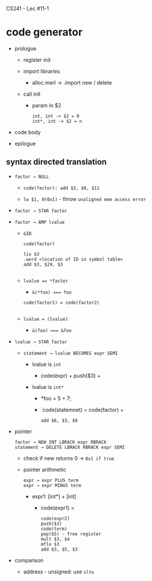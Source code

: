 CS241 - Lec #11-1

# code generator

* prologue

	* register init

	* import libraries

		* alloc.merl -> .import new / delete

	* call init

		* param in $2

			```
			int, int -> $2 = 0
			int*, int -> $2 = n
			```

			

			

* code body

* epilogue

## syntax directed translation

* `factor → NULL`

	* `code(factor): add $3, $0, $11`

	* `lw $1, 0(0x1)` - throw `unaligned mem access error`

* `factor → STAR factor`

* `factor → AMP lvalue`

	* `&ID`
	
		```
		code(factor)

		lis $3
		.word <location of ID in symbol table>
		add $3, $29, $3
							
		```
		
	* `lvalue == *factor`

		* `&(*foo) === foo`

		```
		code(factor1) = code(factor2)
		
		
		```
		
	* `lvalue = (lvalue)`

		* ```&(foo) === &foo```

* `lvalue → STAR factor`

	* `statement → lvalue BECOMES expr SEMI`

		* lvalue is `int`

			* code(expr) + push($3) + 

		* lvalue is `int*`

			* *foo = 5 + 7;

			* `code(statemnet) = code(factor) + 

				```
				add $6, $3, $0
				
				```
				
* pointer

  ```
  factor → NEW INT LBRACK expr RBRACK
  statement → DELETE LBRACK RBRACK expr SEMI
  ```

  * check if new returns 0 -> `0x1 if true`

  * pointer arithmetic

    ```
    expr → expr PLUS term 
    expr → expr MINUS term 
    ```
    
    * expr1: [int*] + [int]

    	* code(expr1) =

    	  ```
    	  code(expr2)
    	  push($3)
    	  code(term)
    	  pop($5) - free register
    	  mult $3, $4
    	  mflo $3
    	  add $3, $5, $3
    	  ```
    	  
* comparison

	* address - unsigned: use `sltu`
    	
